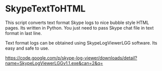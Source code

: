 SkypeTextToHTML
===============

This script converts text format Skype logs to nice bubble style HTML pages. Its written in Python. 
You just need to pass Skype chat file in text format in last line.

Text format logs can be obtained using SkypeLogViewerLGG software. Its easy and safe to use.

https://code.google.com/p/skype-log-viewer/downloads/detail?name=SkypeLogViewerLGGv1.1.exe&can=2&q=

